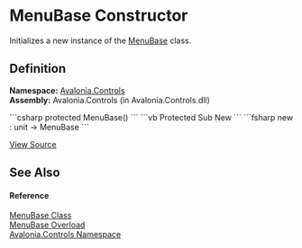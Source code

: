 # MenuBase Constructor


Initializes a new instance of the <a href="T_Avalonia_Controls_MenuBase">MenuBase</a> class.



## Definition
**Namespace:** <a href="N_Avalonia_Controls">Avalonia.Controls</a>  
**Assembly:** Avalonia.Controls (in Avalonia.Controls.dll)

<Tabs groupId="api-code-preview">
<TabItem value="csharp" label="C#">
```csharp
protected MenuBase()
```
</TabItem>
<TabItem value="vb" label="VB">
```vb
Protected Sub New
```
</TabItem>
<TabItem value="fsharp" label="F#">
```fsharp
new : unit -> MenuBase
```
</TabItem>
</Tabs>



<a href="https://github.com/AvaloniaUI/Avalonia/tree/master/src/Avalonia.Controls/MenuBase.cs#L44" title="View the source code">View Source</a>



## See Also


#### Reference
<a href="T_Avalonia_Controls_MenuBase">MenuBase Class</a>  
<a href="Overload_Avalonia_Controls_MenuBase__ctor">MenuBase Overload</a>  
<a href="N_Avalonia_Controls">Avalonia.Controls Namespace</a>  

